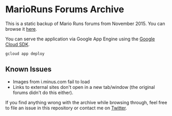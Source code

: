 # MarioRuns Forums Archive
This is a static backup of Mario Runs forums from November 2015. You can browse it [here](https://marioruns-forums.appspot.com).

You can serve the application via Google App Engine using the [Google Cloud SDK](https://cloud.google.com/sdk/).
```
gcloud app deploy
```
## Known Issues
- Images from i.minus.com fail to load
- Links to external sites don't open in a new tab/window (the original forums didn't do this either).

If you find anything wrong with the archive while browsing through, feel free to file an issue in this repository or contact me on [Twitter](https://twitter.com/_minikori).
